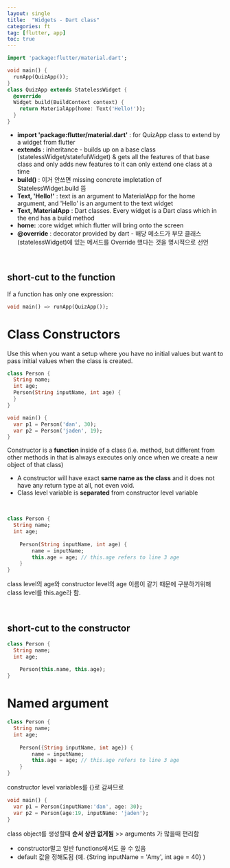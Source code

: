 ```yaml
---
layout: single
title:  "Widgets - Dart class"
categories: ft
tag: [flutter, app]
toc: true
---
```


```dart
import 'package:flutter/material.dart'; 

void main() {
  runApp(QuizApp());
}
class QuizApp extends StatelessWidget {
  @override
  Widget build(BuildContext context) {
    return MaterialApp(home: Text('Hello!')); 
  }
}
```

- **import 'package:flutter/material.dart'** : for QuizApp class to extend by a widget from flutter
- **extends** :  inheritance - builds up on a base class (statelessWidget/statefulWidget) & gets all the features of that base class and only adds new features to it can only extend one class at a time
- **build()** : 이거 안쓰면 missing concrete impletation of StatelessWidget.build 뜸
- **Text, 'Hello!'** : text is an argument to MaterialApp for the home argument, and 'Hello' is an argument to the text widget 
- **Text, MaterialApp** : Dart classes. Every widget is a Dart class which in the end has a build method
- **home:** :core widget which flutter will bring onto the screen
- **@override** : decorator provided by dart - 해당 메소드가 부모 클래스 (statelessWidget)에 있는 메서드를 Override 했다는 것을 명시적으로 선언

<br>

## short-cut to the function

If a function has only one expression:

```dart
void main() => runApp(QuizApp());
```



# Class Constructors

Use this when you want a setup where you have no initial values but want to pass initial values when the class is created. 

```dart
class Person {
  String name;
  int age;
  Person(String inputName, int age) {
  }
}

void main() {
  var p1 = Person('dan', 30); 
  var p2 = Person('jaden', 19);
}
```

Constructor is a <b>function</b> inside of a class (i.e. method, but different from other methods in that is always executes only once when we create a new object of that class) 

-  A constructor will have exact <strong>same name as the class</strong> and it does not have any return type at all, not even void.
- Class level variable is <b>separated</b> from constructor level variable

<br>

```dart
class Person {
  String name;
  int age;
    
	Person(String inputName, int age) {
    	name = inputName;
    	this.age = age; // this.age refers to line 3 age
  	}
}
```

class level의 age와 constructor level의 age 이름이 같기 때문에 구분하기위해 class level를 this.age라 함.

<br>

## short-cut to the constructor

```dart
class Person {
  String name;
  int age;
    
	Person(this.name, this.age);
}
```



# Named argument

```dart
class Person {
  String name;
  int age;
    
	Person({String inputName, int age}) {
    	name = inputName;
    	this.age = age; // this.age refers to line 3 age
  	}
}
```

 constructor level variables를 {}로 감싸므로 

```dart
void main() {
  var p1 = Person(inputName:'dan', age: 30); 
  var p2 = Person(age:19, inputName: 'jaden');
}
```

class object를 생성할때 <strong>순서 상관 없게됨</strong> >> arguments 가 많을때 편리함

* constructor말고 일반 functions에서도 쓸 수 있음
* default 값을 정해도됨 (예. {String inputName = 'Amy', int age = 40} )

<br>

